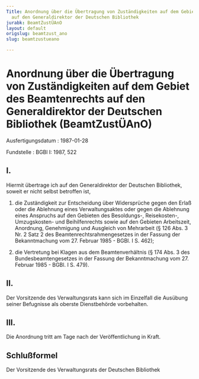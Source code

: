 ```yaml
---
Title: Anordnung über die Übertragung von Zuständigkeiten auf dem Gebiet des Beamtenrechts
  auf den Generaldirektor der Deutschen Bibliothek
jurabk: BeamtZustÜAnO
layout: default
origslug: beamtzust_ano
slug: beamtzustueano

---
```


# Anordnung über die Übertragung von Zuständigkeiten auf dem Gebiet des Beamtenrechts auf den Generaldirektor der Deutschen Bibliothek (BeamtZustÜAnO)

Ausfertigungsdatum
:   1987-01-28

Fundstelle
:   BGBl I: 1987, 522

## I.

Hiermit übertrage ich auf den Generaldirektor der Deutschen
Bibliothek, soweit er nicht selbst betroffen ist,

1.  die Zuständigkeit zur Entscheidung über Widersprüche gegen den Erlaß
    oder die Ablehnung eines Verwaltungsaktes oder gegen die Ablehnung
    eines Anspruchs auf den Gebieten des Besoldungs-, Reisekosten-,
    Umzugskosten- und Beihilfenrechts sowie auf den Gebieten Arbeitszeit,
    Anordnung, Genehmigung und Ausgleich von Mehrarbeit (§ 126 Abs. 3 Nr.
    2 Satz 2 des Beamtenrechtsrahmengesetzes in der Fassung der
    Bekanntmachung vom 27. Februar 1985 - BGBl. I S. 462);


2.  die Vertretung bei Klagen aus dem Beamtenverhältnis (§ 174 Abs. 3 des
    Bundesbeamtengesetzes in der Fassung der Bekanntmachung vom 27.
    Februar 1985 - BGBl. I S. 479).

## II.

Der Vorsitzende des Verwaltungsrats kann sich im Einzelfall die
Ausübung seiner Befugnisse als oberste Dienstbehörde vorbehalten.

## III.

Die Anordnung tritt am Tage nach der Veröffentlichung in Kraft.

## Schlußformel

Der Vorsitzende des Verwaltungsrats der Deutschen Bibliothek

